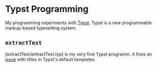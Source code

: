 # Typst Programming

My programming experiments with [Typst](https://typst.app/). Typst is a new programmable markup-based typesetting system.

## `extractText`

[extractText/extractText.typ] is my very first Typst programm. It fixes an [issue](https://github.com/typst/templates/issues/12#issuecomment-1793845765) with titles in Typst's default templates.
